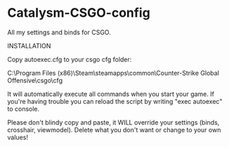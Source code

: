 # Catalysm-CSGO-config


All my settings and binds for CSGO.

INSTALLATION

  Copy autoexec.cfg to your csgo cfg folder:
  
  C:\Program Files (x86)\Steam\steamapps\common\Counter-Strike Global Offensive\csgo\cfg
  
  It will automatically execute all commands when you start your game. 
  If you're having trouble you can reload the script by writing "exec autoexec" to console.

Please don't blindy copy and paste, it WILL override your settings (binds, crosshair, viewmodel).
Delete what you don't want or change to your own values!

